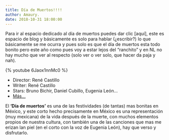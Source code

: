 ```yaml
---
title: Día de Muertos!!!!
author: Amaury.
date: 2018-10-31 18:00:00
---
```


Para ir al espacio dedicado al día de muertos puedes dar clic [aquí], este es espacio de blog y básicamente es solo para hablar (¿escribir?) lo que básicamente se me ocurra y pues solo es que el día de muertos esta todo bonito pero este año como pues voy a estar lejos del “ranchito” y en NL no hay mucho que ver al respecto (solo ver o ver solo, que hacer da paja y nah).

{% youtube 6Jaox1nnMc0 %}

- Director: René Castillo
- Writer: René Castillo
- Stars: Bruno Bichir, Daniel Cubillo, Eugenia León…
- [Más…](https://www.imdb.com/title/tt0285599/)

El **‘Día de muertos’** es una de las festividades (de tantas) mas bonitas en México, y este corto hecho precisamente en México es una representación (muy mexicana) de la vida después de la muerte, con muchos elementos propios de nuestra cultura, con también una de las canciones que mas me erizan lan piel (en el corto con la voz de Eugenia León), hay que verso y disfrutarlo.
